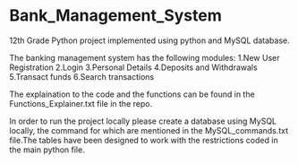 # Bank_Management_System
 12th Grade Python project implemented using python and MySQL database.

The banking management system has the following modules:
1.New User Registration
2.Login
3.Personal Details
4.Deposits and Withdrawals
5.Transact funds
6.Search transactions

The explaination to the code and the functions can be found in the Functions_Explainer.txt file in the repo.

In order to run the project locally please create a database using MySQL locally, the command for which are mentioned in the MySQL_commands.txt file.The tables have been designed to work with the restrictions coded in the main python file.
